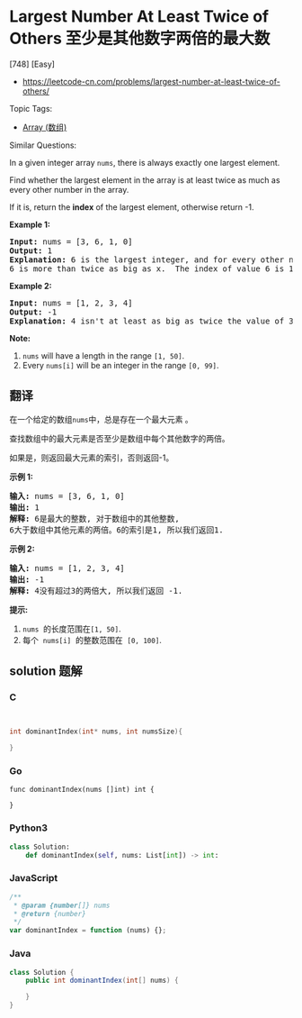 # Largest Number At Least Twice of Others 至少是其他数字两倍的最大数

[748] [Easy]

- https://leetcode-cn.com/problems/largest-number-at-least-twice-of-others/

Topic Tags:

- [Array (数组)](https://leetcode-cn.com/tag/array/)

Similar Questions:

In a given integer array `nums`, there is always exactly one largest element.

Find whether the largest element in the array is at least twice as much as every other number in the array.

If it is, return the **index** of the largest element, otherwise return -1.

**Example 1:**

<pre><strong>Input:</strong> nums = [3, 6, 1, 0]
<strong>Output:</strong> 1
<strong>Explanation:</strong> 6 is the largest integer, and for every other number in the array x,
6 is more than twice as big as x.  The index of value 6 is 1, so we return 1.
</pre>

**Example 2:**

<pre><strong>Input:</strong> nums = [1, 2, 3, 4]
<strong>Output:</strong> -1
<strong>Explanation:</strong> 4 isn't at least as big as twice the value of 3, so we return -1.
</pre>

**Note:**

1.  `nums` will have a length in the range `[1, 50]`.
2.  Every `nums[i]` will be an integer in the range `[0, 99]`.

## 翻译

在一个给定的数组`nums`中，总是存在一个最大元素 。

查找数组中的最大元素是否至少是数组中每个其他数字的两倍。

如果是，则返回最大元素的索引，否则返回-1。

**示例 1:**

<pre><strong>输入:</strong> nums = [3, 6, 1, 0]
<strong>输出:</strong> 1
<strong>解释:</strong> 6是最大的整数, 对于数组中的其他整数,
6大于数组中其他元素的两倍。6的索引是1, 所以我们返回1.
</pre>

**示例 2:**

<pre><strong>输入:</strong> nums = [1, 2, 3, 4]
<strong>输出:</strong> -1
<strong>解释:</strong> 4没有超过3的两倍大, 所以我们返回 -1.
</pre>

**提示:**

1.  `nums`  的长度范围在`[1, 50]`.
2.  每个  `nums[i]`  的整数范围在  `[0, 100]`.

## solution 题解

### C

```c


int dominantIndex(int* nums, int numsSize){

}


```

### Go

```golang
func dominantIndex(nums []int) int {

}
```

### Python3

```python
class Solution:
    def dominantIndex(self, nums: List[int]) -> int:

```

### JavaScript

```javascript
/**
 * @param {number[]} nums
 * @return {number}
 */
var dominantIndex = function (nums) {};
```

### Java

```java
class Solution {
    public int dominantIndex(int[] nums) {

    }
}
```
